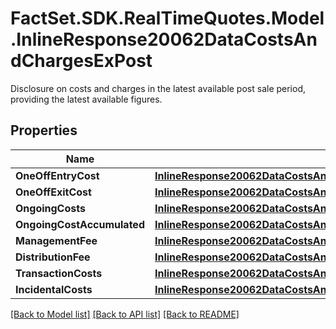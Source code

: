 # FactSet.SDK.RealTimeQuotes.Model.InlineResponse20062DataCostsAndChargesExPost
Disclosure on costs and charges in the latest available post sale period, providing the latest available figures.

## Properties

Name | Type | Description | Notes
------------ | ------------- | ------------- | -------------
**OneOffEntryCost** | [**InlineResponse20062DataCostsAndChargesExPostOneOffEntryCost**](InlineResponse20062DataCostsAndChargesExPostOneOffEntryCost.md) |  | [optional] 
**OneOffExitCost** | [**InlineResponse20062DataCostsAndChargesExPostOneOffExitCost**](InlineResponse20062DataCostsAndChargesExPostOneOffExitCost.md) |  | [optional] 
**OngoingCosts** | [**InlineResponse20062DataCostsAndChargesExPostOngoingCosts**](InlineResponse20062DataCostsAndChargesExPostOngoingCosts.md) |  | [optional] 
**OngoingCostAccumulated** | [**InlineResponse20062DataCostsAndChargesExPostOngoingCostAccumulated**](InlineResponse20062DataCostsAndChargesExPostOngoingCostAccumulated.md) |  | [optional] 
**ManagementFee** | [**InlineResponse20062DataCostsAndChargesExPostManagementFee**](InlineResponse20062DataCostsAndChargesExPostManagementFee.md) |  | [optional] 
**DistributionFee** | [**InlineResponse20062DataCostsAndChargesExPostDistributionFee**](InlineResponse20062DataCostsAndChargesExPostDistributionFee.md) |  | [optional] 
**TransactionCosts** | [**InlineResponse20062DataCostsAndChargesExPostTransactionCosts**](InlineResponse20062DataCostsAndChargesExPostTransactionCosts.md) |  | [optional] 
**IncidentalCosts** | [**InlineResponse20062DataCostsAndChargesExPostIncidentalCosts**](InlineResponse20062DataCostsAndChargesExPostIncidentalCosts.md) |  | [optional] 

[[Back to Model list]](../README.md#documentation-for-models) [[Back to API list]](../README.md#documentation-for-api-endpoints) [[Back to README]](../README.md)

